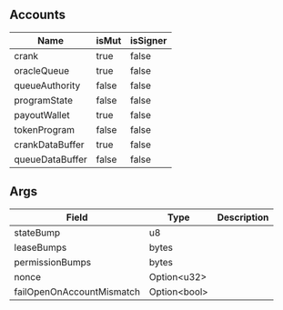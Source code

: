 ## Accounts
|Name|isMut|isSigner|
|--|--|--|
| crank | true | false |
| oracleQueue | true | false |
| queueAuthority | false | false |
| programState | false | false |
| payoutWallet | true | false |
| tokenProgram | false | false |
| crankDataBuffer | true | false |
| queueDataBuffer | false | false |
## Args
| Field | Type | Description |
|--|--|--|
| stateBump |  u8 | |
| leaseBumps |  bytes | |
| permissionBumps |  bytes | |
| nonce |  Option&lt;u32&gt; | |
| failOpenOnAccountMismatch |  Option&lt;bool&gt; | |
